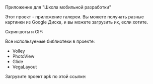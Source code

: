 Приложение для "Школа мобильной разработки"

Этот проект - приложение галереи. Вы можете получать разные картинки из Google Диска, и вы можете загрузить их, если хотите.

Скриншоты и GIF:

Все используемые библиотеки в проекте:
  - Volley
  - PhotoView
  - Glide
  - VegaLayout

Загрузите проект apk по этой ссылке:
